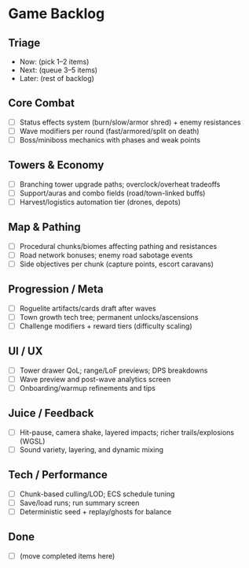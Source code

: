 # Game Backlog

## Triage
- Now: (pick 1–2 items)
- Next: (queue 3–5 items)
- Later: (rest of backlog)

## Core Combat
- [ ] Status effects system (burn/slow/armor shred) + enemy resistances
- [ ] Wave modifiers per round (fast/armored/split on death)
- [ ] Boss/miniboss mechanics with phases and weak points

## Towers & Economy
- [ ] Branching tower upgrade paths; overclock/overheat tradeoffs
- [ ] Support/auras and combo fields (road/town-linked buffs)
- [ ] Harvest/logistics automation tier (drones, depots)

## Map & Pathing
- [ ] Procedural chunks/biomes affecting pathing and resistances
- [ ] Road network bonuses; enemy road sabotage events
- [ ] Side objectives per chunk (capture points, escort caravans)

## Progression / Meta
- [ ] Roguelite artifacts/cards draft after waves
- [ ] Town growth tech tree; permanent unlocks/ascensions
- [ ] Challenge modifiers + reward tiers (difficulty scaling)

## UI / UX
- [ ] Tower drawer QoL; range/LoF previews; DPS breakdowns
- [ ] Wave preview and post-wave analytics screen
- [ ] Onboarding/warmup refinements and tips

## Juice / Feedback
- [ ] Hit-pause, camera shake, layered impacts; richer trails/explosions (WGSL)
- [ ] Sound variety, layering, and dynamic mixing

## Tech / Performance
- [ ] Chunk-based culling/LOD; ECS schedule tuning
- [ ] Save/load runs; run summary screen
- [ ] Deterministic seed + replay/ghosts for balance

## Done
- [ ] (move completed items here)



